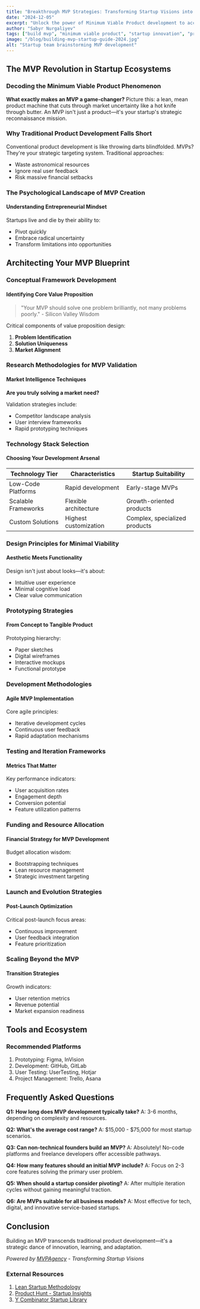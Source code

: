 ```yaml
---
title: "Breakthrough MVP Strategies: Transforming Startup Visions into Market Realities"
date: "2024-12-05"
excerpt: "Unlock the power of Minimum Viable Product development to accelerate startup innovation and validate groundbreaking business concepts."
author: "Sabyr Nurgaliyev"
tags: ["build mvp", "minimum viable product", "startup innovation", "product development"]
image: "/blog/building-mvp-startup-guide-2024.jpg"
alt: "Startup team brainstorming MVP development"
---
```


## The MVP Revolution in Startup Ecosystems

### Decoding the Minimum Viable Product Phenomenon

**What exactly makes an MVP a game-changer?** Picture this: a lean, mean product machine that cuts through market uncertainty like a hot knife through butter. An MVP isn't just a product—it's your startup's strategic reconnaissance mission.

### Why Traditional Product Development Falls Short

Conventional product development is like throwing darts blindfolded. MVPs? They're your strategic targeting system. Traditional approaches:
- Waste astronomical resources
- Ignore real user feedback
- Risk massive financial setbacks

### The Psychological Landscape of MVP Creation

#### Understanding Entrepreneurial Mindset

Startups live and die by their ability to:
- Pivot quickly
- Embrace radical uncertainty
- Transform limitations into opportunities

## Architecting Your MVP Blueprint

### Conceptual Framework Development

#### Identifying Core Value Proposition

> "Your MVP should solve one problem brilliantly, not many problems poorly." - Silicon Valley Wisdom

Critical components of value proposition design:
1. **Problem Identification**
2. **Solution Uniqueness**
3. **Market Alignment**

### Research Methodologies for MVP Validation

#### Market Intelligence Techniques

**Are you truly solving a market need?** 

Validation strategies include:
- Competitor landscape analysis
- User interview frameworks
- Rapid prototyping techniques

### Technology Stack Selection

#### Choosing Your Development Arsenal

| Technology Tier | Characteristics | Startup Suitability |
|----------------|-----------------|---------------------|
| Low-Code Platforms | Rapid development | Early-stage MVPs |
| Scalable Frameworks | Flexible architecture | Growth-oriented products |
| Custom Solutions | Highest customization | Complex, specialized products |

### Design Principles for Minimal Viability

#### Aesthetic Meets Functionality

Design isn't just about looks—it's about:
- Intuitive user experience
- Minimal cognitive load
- Clear value communication

### Prototyping Strategies

#### From Concept to Tangible Product

Prototyping hierarchy:
- Paper sketches
- Digital wireframes
- Interactive mockups
- Functional prototype

### Development Methodologies

#### Agile MVP Implementation

Core agile principles:
- Iterative development cycles
- Continuous user feedback
- Rapid adaptation mechanisms

### Testing and Iteration Frameworks

#### Metrics That Matter

Key performance indicators:
- User acquisition rates
- Engagement depth
- Conversion potential
- Feature utilization patterns

### Funding and Resource Allocation

#### Financial Strategy for MVP Development

Budget allocation wisdom:
- Bootstrapping techniques
- Lean resource management
- Strategic investment targeting

### Launch and Evolution Strategies

#### Post-Launch Optimization

Critical post-launch focus areas:
- Continuous improvement
- User feedback integration
- Feature prioritization

### Scaling Beyond the MVP

#### Transition Strategies

Growth indicators:
- User retention metrics
- Revenue potential
- Market expansion readiness

## Tools and Ecosystem

### Recommended Platforms

1. Prototyping: Figma, InVision
2. Development: GitHub, GitLab
3. User Testing: UserTesting, Hotjar
4. Project Management: Trello, Asana

## Frequently Asked Questions

**Q1: How long does MVP development typically take?**
A: 3-6 months, depending on complexity and resources.

**Q2: What's the average cost range?**
A: $15,000 - $75,000 for most startup scenarios.

**Q3: Can non-technical founders build an MVP?**
A: Absolutely! No-code platforms and freelance developers offer accessible pathways.

**Q4: How many features should an initial MVP include?**
A: Focus on 2-3 core features solving the primary user problem.

**Q5: When should a startup consider pivoting?**
A: After multiple iteration cycles without gaining meaningful traction.

**Q6: Are MVPs suitable for all business models?**
A: Most effective for tech, digital, and innovative service-based startups.

## Conclusion

Building an MVP transcends traditional product development—it's a strategic dance of innovation, learning, and adaptation.

*Powered by [MVPAgency](https://mvpagency.org) - Transforming Startup Visions*

### External Resources
1. [Lean Startup Methodology](https://theleanstartup.com/)
2. [Product Hunt - Startup Insights](https://www.producthunt.com/)
3. [Y Combinator Startup Library](https://www.ycombinator.com/library)